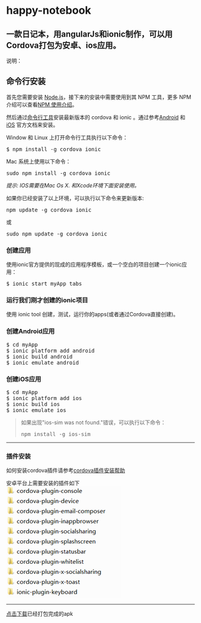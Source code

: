 # happy-notebook
<h2>一款日记本，用angularJs和ionic制作，可以用Cordova打包为安卓、ios应用。</h2>
<p>说明：</p>
<h2>命令行安装</h2>
<p>
首先您需要安装 <a href="https://nodejs.org/en/">Node.js</a>，接下来的安装中需要使用到其 NPM 工具，更多 NPM 介绍可以查看<a href="https://www.npmjs.com/">NPM 使用介绍</a>。</p>
<p>然后通过<a href="https://npmjs.org/package/ionic">命令行工具</a>安装最新版本的 cordova 和 ionic 。通过参考<a href="http://cordova.apache.org/docs/en/latest/guide/platforms/android/index.html">Android</a> 和 <a href="http://cordova.apache.org/docs/en/latest/guide/platforms/ios/index.html">iOS</a> 官方文档来安装。
</p>
<p>Window 和 Linux 上打开命令行工具执行以下命令：</p>
<pre>
$ npm install -g cordova ionic
</pre>
<p>Mac 系统上使用以下命令：</p>
<pre>
sudo npm install -g cordova ionic
</pre>
<p>
<i>
  提示: IOS需要在Mac Os X. 和Xcode环境下面安装使用。
</i>
</p>
<p>如果你已经安装了以上环境，可以执行以下命令来更新版本:</p>
<pre>
npm update -g cordova ionic
</pre>
<p>
或</p>
<pre>
sudo npm update -g cordova ionic
</pre>
<h3>创建应用</h3>
<p>

使用ionic官方提供的现成的应用程序模板，或一个空白的项目创建一个ionic应用：</p>
<pre>
$ ionic start myApp tabs
</pre>

<h3>运行我们刚才创建的ionic项目</h3>
<p>
使用 ionic tool 创建，测试，运行你的apps(或者通过Cordova直接创建)。</p>
<h3>创建Android应用</h3>
<pre>
$ cd myApp
$ ionic platform add android
$ ionic build android
$ ionic emulate android
</pre>
<h3>创建iOS应用</h3>
<pre>
$ cd myApp
$ ionic platform add ios
$ ionic build ios
$ ionic emulate ios
</pre>


<blockquote>
<p>如果出现"ios-sim was not found."错误，可以执行以下命令：</p>
<pre>npm install -g ios-sim</pre>
</blockquote>
<hr>
<h3>插件安装</h3>
<p>如何安装cordova插件请参考<a href="http://cordova.apache.org/plugins/faq.html">cordova插件安装帮助</a></p>
安卓平台上需要安装的插件如下
<br />
<img src="plugins.png" />
<hr />
<a href="http://ccyblog-sources.stor.sinaapp.com/ionicNoteBook.apk">点击下载</a>已经打包完成的apk

